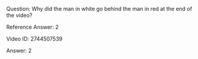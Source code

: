 Question: Why did the man in white go behind the man in red at the end of the video?

Reference Answer: 2

Video ID: 2744507539

Answer: 2

